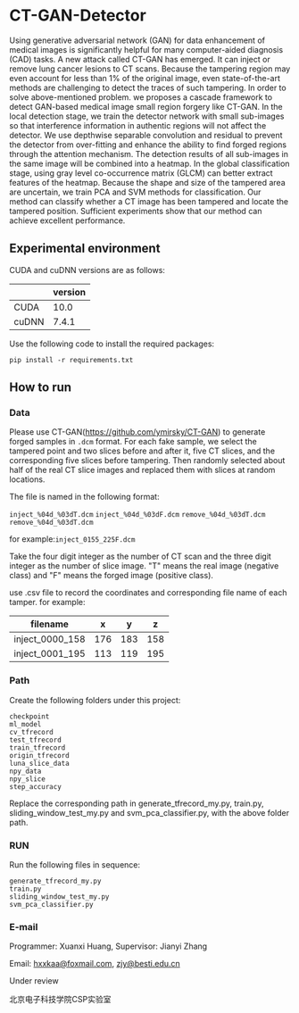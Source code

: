 # CT-GAN-Detector

Using generative adversarial network (GAN) for data enhancement of medical images is significantly helpful for many computer-aided diagnosis (CAD) tasks. A new attack called CT-GAN has emerged. It can inject or remove lung cancer lesions to CT scans. Because the tampering region may even account for less than 1% of the original image, even state-of-the-art methods are challenging to detect the traces of such tampering. In order to solve above-mentioned problem. we proposes a cascade framework to detect GAN-based medical image small region forgery like CT-GAN. In the local detection stage, we train the detector network with small sub-images so that interference information in authentic regions will not affect the detector. We use depthwise separable convolution and residual to prevent the detector from over-fitting and enhance the ability to find forged regions through the attention mechanism. The detection results of all sub-images in the same image will be combined into a heatmap. In the global classification stage, using gray level co-occurrence matrix (GLCM) can better extract features of the heatmap. Because the shape and size of the tampered area are uncertain, we train PCA and SVM methods for classification. Our method can classify whether a CT image has been tampered and locate the tampered position. Sufficient experiments show that our method can achieve excellent performance.

## Experimental environment

CUDA and cuDNN versions are as follows:

|       | version  |
|  ---  | ---   |
| CUDA  | 10.0  |
| cuDNN | 7.4.1 |

Use the following code to install the required packages:

```pip install -r requirements.txt```

## How to run

### Data

Please use CT-GAN(https://github.com/ymirsky/CT-GAN) to generate forged samples in ```.dcm``` format. For each fake sample, we select the tampered point and two slices before and after it, five CT slices, and the corresponding five slices before tampering. Then randomly selected about half of the real CT slice images and replaced them with slices at random locations.

The file is named in the following format:

```inject_%04d_%03dT.dcm```
```inject_%04d_%03dF.dcm```
```remove_%04d_%03dT.dcm```
```remove_%04d_%03dT.dcm```

for example:```inject_0155_225F.dcm```

Take the four digit integer as the number of CT scan and the three digit integer as the number of slice image. "T" means the real image (negative class) and "F" means the forged image (positive class).

use .csv file to record the coordinates and corresponding file name of each tamper. for example:

| filename | x | y | z |
|---|---|---|---|
|inject_0000_158|176|183|158|
|inject_0001_195|113|119|195|

### Path

Create the following folders under this project: 

```
checkpoint
ml_model
cv_tfrecord
test_tfrecord
train_tfrecord
origin_tfrecord
luna_slice_data
npy_data
npy_slice
step_accuracy
```

Replace the corresponding path in generate_tfrecord_my.py, train.py, sliding_window_test_my.py and svm_pca_classifier.py, with the above folder path.

### RUN

Run the following files in sequence: 
```
generate_tfrecord_my.py
train.py
sliding_window_test_my.py
svm_pca_classifier.py
```

### E-mail

Programmer: Xuanxi Huang, Supervisor: Jianyi Zhang

Email: hxxkaa@foxmail.com, zjy@besti.edu.cn

Under review

北京电子科技学院CSP实验室
